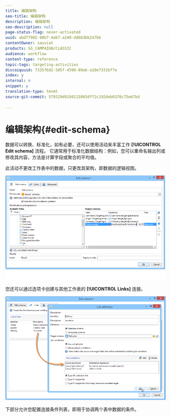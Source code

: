 ```yaml
---
title: 编辑架构
seo-title: 编辑架构
description: 编辑架构
seo-description: null
page-status-flag: never-activated
uuid: abd77902-98b7-4ab7-a240-dd6b3bb247bb
contentOwner: sauviat
products: SG_CAMPAIGN/CLASSIC
audience: workflow
content-type: reference
topic-tags: targeting-activities
discoiquuid: 733576d2-505f-4598-89eb-a10e7331bf7e
index: y
internal: n
snippet: y
translation-type: tm+mt
source-git-commit: 579329d9194115065dff2c192deb0376c75e67bd

---
```



# 编辑架构{#edit-schema}

数据可以转换、标准化，如有必要，还可以使用活动来丰富工作 **[!UICONTROL Edit schema]** 流程。 它通常用于标准化数据结构：例如，您可以重命名输出列或修改其内容，方法是计算字段或聚合的平均值。

此活动不更改工作表中的数据，只更改其架构，即数据的逻辑视图。

![](assets/wf_manipulation_box.png)

您还可以通过选项卡创建与其他工作表的 **[!UICONTROL Links]** 连接。

![](assets/wf_manipulation_box_link_tab.png)

下部分允许您配置连接条件列表，即用于协调两个表中数据的条件。
